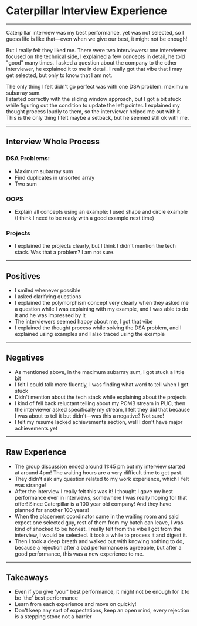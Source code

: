 # Caterpillar Interview Experience

---

Caterpillar interview was my best performance, yet was not selected, so I guess life is like that—even when we give our best, it might not be enough!

But I really felt they liked me. There were two interviewers: one interviewer focused on the technical side, I explained a few concepts in detail, he told "good" many times. I asked a question about the company to the other interviewer, he explained it to me in detail. I really got that vibe that I may get selected, but only to know that I am not.

The only thing I felt didn't go perfect was with one DSA problem: maximum subarray sum.  
I started correctly with the sliding window approach, but I got a bit stuck while figuring out the condition to update the left pointer. I explained my thought process loudly to them, so the interviewer helped me out with it. This is the only thing I felt maybe a setback, but he seemed still ok with me.

---

## Interview Whole Process

### DSA Problems:
- Maximum subarray sum
- Find duplicates in unsorted array
- Two sum

### OOPS
- Explain all concepts using an example: I used shape and circle example (I think I need to be ready with a good example next time)

### Projects
- I explained the projects clearly, but I think I didn't mention the tech stack. Was that a problem? I am not sure.

---

## Positives

- I smiled whenever possible
- I asked clarifying questions
- I explained the polymorphism concept very clearly when they asked me a question while I was explaining with my example, and I was able to do it and he was impressed by it
- The interviewers seemed happy about me, I got that vibe
- I explained the thought process while solving the DSA problem, and I explained using examples and I also traced using the example

---

## Negatives

- As mentioned above, in the maximum subarray sum, I got stuck a little bit
- I felt I could talk more fluently, I was finding what word to tell when I got stuck
- Didn't mention about the tech stack while explaining about the projects
- I kind of fell back reluctant telling about my PCMB stream in PUC, then the interviewer asked specifically my stream, I felt they did that because I was about to tell it but didn't—was this a negative? Not sure!
- I felt my resume lacked achievements section, well I don't have major achievements yet

---

## Raw Experience

- The group discussion ended around 11:45 pm but my interview started at around 4pm! The waiting hours are a very difficult time to get past.  
- They didn't ask any question related to my work experience, which I felt was strange!  
- After the interview I really felt this was it! I thought I gave my best performance ever in interviews, somewhere I was really hoping for that offer! Since Caterpillar is a 100 year old company! And they have planned for another 100 years!  
- When the placement coordinator came in the waiting room and said expect one selected guy, rest of them from my batch can leave, I was kind of shocked to be honest. I really felt from the vibe I got from the interview, I would be selected. It took a while to process it and digest it.  
- Then I took a deep breath and walked out with knowing nothing to do, because a rejection after a bad performance is agreeable, but after a good performance, this was a new experience to me.

---

## Takeaways

- Even if you give 'your' best performance, it might not be enough for it to be 'the' best performance
- Learn from each experience and move on quickly!
- Don't keep any sort of expectations, keep an open mind, every rejection is a stepping stone not a barrier